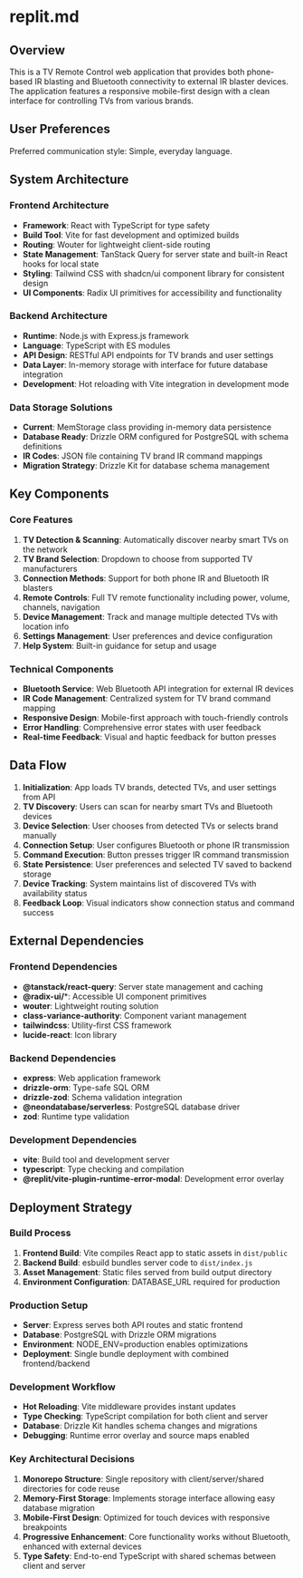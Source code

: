 # replit.md

## Overview

This is a TV Remote Control web application that provides both phone-based IR blasting and Bluetooth connectivity to external IR blaster devices. The application features a responsive mobile-first design with a clean interface for controlling TVs from various brands.

## User Preferences

Preferred communication style: Simple, everyday language.

## System Architecture

### Frontend Architecture
- **Framework**: React with TypeScript for type safety
- **Build Tool**: Vite for fast development and optimized builds
- **Routing**: Wouter for lightweight client-side routing
- **State Management**: TanStack Query for server state and built-in React hooks for local state
- **Styling**: Tailwind CSS with shadcn/ui component library for consistent design
- **UI Components**: Radix UI primitives for accessibility and functionality

### Backend Architecture
- **Runtime**: Node.js with Express.js framework
- **Language**: TypeScript with ES modules
- **API Design**: RESTful API endpoints for TV brands and user settings
- **Data Layer**: In-memory storage with interface for future database integration
- **Development**: Hot reloading with Vite integration in development mode

### Data Storage Solutions
- **Current**: MemStorage class providing in-memory data persistence
- **Database Ready**: Drizzle ORM configured for PostgreSQL with schema definitions
- **IR Codes**: JSON file containing TV brand IR command mappings
- **Migration Strategy**: Drizzle Kit for database schema management

## Key Components

### Core Features
1. **TV Detection & Scanning**: Automatically discover nearby smart TVs on the network
2. **TV Brand Selection**: Dropdown to choose from supported TV manufacturers
3. **Connection Methods**: Support for both phone IR and Bluetooth IR blasters
4. **Remote Controls**: Full TV remote functionality including power, volume, channels, navigation
5. **Device Management**: Track and manage multiple detected TVs with location info
6. **Settings Management**: User preferences and device configuration
7. **Help System**: Built-in guidance for setup and usage

### Technical Components
- **Bluetooth Service**: Web Bluetooth API integration for external IR devices
- **IR Code Management**: Centralized system for TV brand command mapping
- **Responsive Design**: Mobile-first approach with touch-friendly controls
- **Error Handling**: Comprehensive error states with user feedback
- **Real-time Feedback**: Visual and haptic feedback for button presses

## Data Flow

1. **Initialization**: App loads TV brands, detected TVs, and user settings from API
2. **TV Discovery**: Users can scan for nearby smart TVs and Bluetooth devices
3. **Device Selection**: User chooses from detected TVs or selects brand manually
4. **Connection Setup**: User configures Bluetooth or phone IR transmission
5. **Command Execution**: Button presses trigger IR command transmission
6. **State Persistence**: User preferences and selected TV saved to backend storage
7. **Device Tracking**: System maintains list of discovered TVs with availability status
8. **Feedback Loop**: Visual indicators show connection status and command success

## External Dependencies

### Frontend Dependencies
- **@tanstack/react-query**: Server state management and caching
- **@radix-ui/***: Accessible UI component primitives
- **wouter**: Lightweight routing solution
- **class-variance-authority**: Component variant management
- **tailwindcss**: Utility-first CSS framework
- **lucide-react**: Icon library

### Backend Dependencies
- **express**: Web application framework
- **drizzle-orm**: Type-safe SQL ORM
- **drizzle-zod**: Schema validation integration
- **@neondatabase/serverless**: PostgreSQL database driver
- **zod**: Runtime type validation

### Development Dependencies
- **vite**: Build tool and development server
- **typescript**: Type checking and compilation
- **@replit/vite-plugin-runtime-error-modal**: Development error overlay

## Deployment Strategy

### Build Process
1. **Frontend Build**: Vite compiles React app to static assets in `dist/public`
2. **Backend Build**: esbuild bundles server code to `dist/index.js`
3. **Asset Management**: Static files served from build output directory
4. **Environment Configuration**: DATABASE_URL required for production

### Production Setup
- **Server**: Express serves both API routes and static frontend
- **Database**: PostgreSQL with Drizzle ORM migrations
- **Environment**: NODE_ENV=production enables optimizations
- **Deployment**: Single bundle deployment with combined frontend/backend

### Development Workflow
- **Hot Reloading**: Vite middleware provides instant updates
- **Type Checking**: TypeScript compilation for both client and server
- **Database**: Drizzle Kit handles schema changes and migrations
- **Debugging**: Runtime error overlay and source maps enabled

### Key Architectural Decisions

1. **Monorepo Structure**: Single repository with client/server/shared directories for code reuse
2. **Memory-First Storage**: Implements storage interface allowing easy database migration
3. **Mobile-First Design**: Optimized for touch devices with responsive breakpoints
4. **Progressive Enhancement**: Core functionality works without Bluetooth, enhanced with external devices
5. **Type Safety**: End-to-end TypeScript with shared schemas between client and server